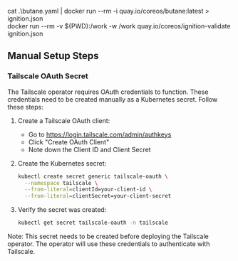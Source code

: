 cat .\butane.yaml | docker run --rm -i quay.io/coreos/butane:latest > ignition.json  
docker run --rm -v ${PWD}:/work -w /work quay.io/coreos/ignition-validate ignition.json

## Manual Setup Steps

### Tailscale OAuth Secret

The Tailscale operator requires OAuth credentials to function. These credentials need to be created manually as a Kubernetes secret. Follow these steps:

1. Create a Tailscale OAuth client:
   - Go to https://login.tailscale.com/admin/authkeys
   - Click "Create OAuth Client"
   - Note down the Client ID and Client Secret

2. Create the Kubernetes secret:
   ```bash
   kubectl create secret generic tailscale-oauth \
     --namespace tailscale \
     --from-literal=clientId=your-client-id \
     --from-literal=clientSecret=your-client-secret
   ```

3. Verify the secret was created:
   ```bash
   kubectl get secret tailscale-oauth -n tailscale
   ```

Note: This secret needs to be created before deploying the Tailscale operator. The operator will use these credentials to authenticate with Tailscale.
